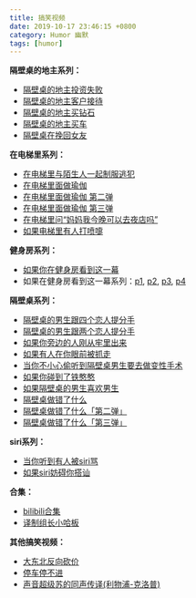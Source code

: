 ```yaml
---
title: 搞笑视频
date: 2019-10-17 23:46:15 +0800
category: Humor 幽默
tags: [humor]
---
```


**隔壁桌的地主系列：**
* [隔壁桌的地主投资失败](https://weibo.com/tv/v/IaPDu5cfI?fid=1034:4425816726031101)
* [隔壁桌的地主客户接待](https://weibo.com/tv/v/IcdlFC9T7?fid=1034:4429112232598063)
* [隔壁桌的地主买钻石](https://www.bilibili.com/video/av74012097)
* [隔壁桌的地主买车](https://www.bilibili.com/video/av74953338)
* [隔壁桌在挽回女友](https://video.weibo.com/show?fid=1034:4439631807365366)

**在电梯里系列：**
* [在电梯里与陌生人一起制服逃犯](https://www.bilibili.com/video/av70599653?p=5)
* [在电梯里面做瑜伽](https://www.bilibili.com/video/av69431209)
* [在电梯里面做瑜伽 第二弹](https://www.bilibili.com/video/av71138311)
* [在电梯里面做瑜伽 第三弹](https://www.bilibili.com/video/av73276798)
* [在电梯里问“妈妈我今晚可以去夜店吗”](https://www.bilibili.com/video/av68668753)
* [如果电梯里有人打喷嚏](https://video.h5.weibo.cn/1034:4438137553019738/4438138686146813)

**健身房系列：**
* [如果你在健身房看到这一幕](https://weibo.com/tv/v/I9WhCwes5?fid=1034:4423688754244671)
* 如果在健身房看到这一幕系列：[p1](https://www.bilibili.com/video/av70599653?p=1), [p2](https://www.bilibili.com/video/av70599653?p=2), [p3](https://www.bilibili.com/video/av70599653?p=3), [p4](https://www.bilibili.com/video/av70599653?p=4)

**隔壁桌系列：**
* [隔壁桌的男生跟四个恋人提分手](https://weibo.com/tv/v/Ib88JsXzN?fid=1034:4426528243827606)
* [隔壁桌的男生跟两个恋人提分手](https://weibo.com/tv/v/IbTc4AzCP?fid=1034:4428336835837737)
* [如果你旁边的人刚从牢里出来](https://weibo.com/tv/v/Iao7WsC8h?fid=1034:4424759753040147)
* [如果有人在你眼前被抓走](https://weibo.com/tv/v/I8gqeihmm?fid=1034:4419696045570158)
* [当你不小心偷听到隔壁桌男生要去做变性手术](https://weibo.com/tv/v/I7Pvx7fRQ?fid=1034:4418660853584790)
* [如果你碰到了铁憨憨](https://weibo.com/tv/v/IaxyVaXGj?fid=1034:4425122430265047)
* [如果隔壁桌的男生喜欢男生](https://weibo.com/tv/v/I8K005XGe?fid=1034:4420833767027147)
* [隔壁桌做错了什么](https://www.bilibili.com/video/av75337116/)
* [隔壁桌做错了什么「第二弹」](https://www.bilibili.com/video/av75351574)
* [隔壁桌做错了什么「第三弹」](https://www.bilibili.com/video/av75865947)

**siri系列：**
* [当你听到有人被siri骂](https://weibo.com/tv/v/IbJPuik3N?fid=1034:4427976700325519)
* [如果siri妨碍你搭讪](https://video.weibo.com/show?fid=1034:4434577796886278)

**合集：**
* [bilibili合集](https://www.bilibili.com/video/av70599653)
* [译制组长小哈板](https://space.bilibili.com/320488860?spm_id_from=333.788.b_765f7570696e666f.2)

**其他搞笑视频：**

* [大东北反向砍价](http://n.miaopai.com/media/tL752yuOA5cwfGfPIWNOtLnO0j48cCH8.htm)
* [停车停不进](https://weibo.com/tv/v/I89Jtnmo4?fid=1034:4419440155289796)
* [声音超级苏的同声传译(利物浦-克洛普)](https://weibo.com/tv/v/I5dzviyh4?fid=1034:4412437236226796)




